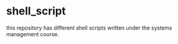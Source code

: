 # shell_script
this repository has different shell scripts written under the systems management course. 
